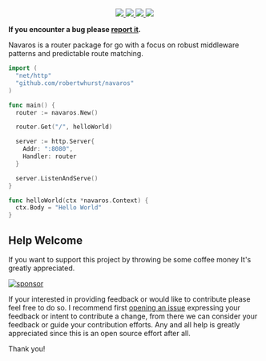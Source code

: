 <h1 align="center">
  <!-- TODO: Logo -->
</h1>

<p align="center">
  <a href="https://pkg.go.dev/github.com/robertwhurst/navaros">
    <img src="https://img.shields.io/badge/godoc-reference-blue.svg">
  </a>
  <a href="https://goreportcard.com/report/github.com/robertwhurst/navaros">
    <img src="https://goreportcard.com/badge/github.com/robertwhurst/navaros">
  </a>
  <a href="https://github.com/RobertWHurst/Navaros/actions/workflows/ci.yml">
    <img src="https://github.com/RobertWHurst/Navaros/actions/workflows/ci.yml/badge.svg">
  </a>
  <a href="https://github.com/sponsors/RobertWHurst">
    <img src="https://img.shields.io/static/v1?label=Sponsor&message=%E2%9D%A4&logo=GitHub&color=%23fe8e86">
  </a>
</p>

__If you encounter a bug please [report it][bug-report].__

Navaros is a router package for go with a focus on robust middleware patterns and predictable route matching.

```go
import (
  "net/http"
  "github.com/robertwhurst/navaros"
)

func main() {
  router := navaros.New()

  router.Get("/", helloWorld)

  server := http.Server{
    Addr: ":8080",
    Handler: router
  }

  server.ListenAndServe()
}

func helloWorld(ctx *navaros.Context) {
  ctx.Body = "Hello World"
}
```

## Help Welcome

If you want to support this project by throwing be some coffee money It's
greatly appreciated.

[![sponsor](https://img.shields.io/static/v1?label=Sponsor&message=%E2%9D%A4&logo=GitHub&color=%23fe8e86)](https://github.com/sponsors/RobertWHurst)

If your interested in providing feedback or would like to contribute please feel
free to do so. I recommend first [opening an issue][feature-request] expressing
your feedback or intent to contribute a change, from there we can consider your
feedback or guide your contribution efforts. Any and all help is greatly
appreciated since this is an open source effort after all.

Thank you!

[bug-report]: https://github.com/RobertWHurst/Relign/issues/new?template=bug_report.md
[feature-request]: https://github.com/RobertWHurst/Relign/issues/new?template=feature_request.md

